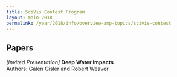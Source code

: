 ```yaml
---
title: SciVis Contest Program
layout: main-2018
permalink: /year/2018/info/overview-amp-topics/scivis-contest
---
```


## Papers

*[Invited Presentation]*
**Deep Water Impacts**  
Authors: Galen Gisler and Robert Weaver 

